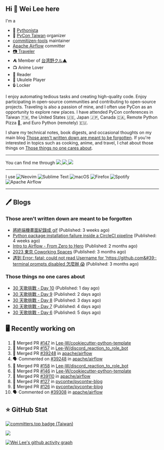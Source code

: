 ## Hi 👋 Wei Lee here

I'm a

* 🐍 [Pythonista](https://pycon-note.wei-lee.me/)
* 🐍 [PyCon Taiwan](https://tw.pycon.org/) organizer
* [commitizen-tools](https://github.com/commitizen-tools) maintainer
* [Apache Airflow](https://github.com/apache/airflow/) committer
* [📷 Traveler](https://travlog.wei-lee.me/)
* ⛺ Member of [台湾野クル▲](https://twitter.com/Taiwannokuru)
* 📺 Anime Lover
* 📖 Reader
* 🎵 Ukulele Player
* 🔒 Locker

I enjoy automating tedious tasks and creating high-quality code. Enjoy participating in open-source communities and contributing to open-source projects. Traveling is also a passion of mine, and I often use PyCon as an opportunity to explore new places. I have attended PyCon conferences in Taiwan 🇹🇼, the United States 🇺🇸, Japan 🇯🇵, Canada 🇨🇦, Remote Python Pizza 🍕, and Euro Python (remotely) 🇪🇺.

I share my technical notes, book digests, and occasional thoughts on my main blog [Those aren't written down are meant to be forgotten](https://blog.wei-lee.me/). If you're interested in topics such as cooking, anime, and travel, I chat about those things on [Those things no one cares about](https://travlog.wei-lee.me/).


---

<p align="left">
You can find me through
  <a href="https://in.linkedin.com/in/clleew" target="blank">
    <img src="https://img.shields.io/badge/LinkedIn-0077B5?style=for-the-badge&logo=linkedin&logoColor=white" />
  </a>
  <a href="https://twitter.com/clleew" target="blank">
    <img src="https://img.shields.io/badge/Twitter-1DA1F2?style=for-the-badge&logo=twitter&logoColor=white" />
  </a>
  <a href="https://github.com/Lee-W/" target="blank">
    <img src="https://img.shields.io/badge/GitHub-100000?style=for-the-badge&logo=github&logoColor=white" />
  </a>
</p>

---

I use ![Neovim](https://img.shields.io/badge/NeoVim-%2357A143.svg?&style=for-the-badge&logo=neovim&logoColor=white) ![Sublime Text](https://img.shields.io/badge/sublime_text-%23575757.svg?style=for-the-badge&logo=sublime-text&logoColor=important) ![macOS](https://img.shields.io/badge/mac%20os-000000?style=for-the-badge&logo=macos&logoColor=F0F0F0) ![Firefox](https://img.shields.io/badge/Firefox-FF7139?style=for-the-badge&logo=Firefox-Browser&logoColor=white) ![Spotify](https://img.shields.io/badge/Spotify-1ED760?style=for-the-badge&logo=spotify&logoColor=white) ![Apache Airflow](https://img.shields.io/badge/Apache%20Airflow-017CEE?style=for-the-badge&logo=Apache%20Airflow&logoColor=white)

---


## 🖊️ Blogs

### Those aren't written down are meant to be forgotten

* [將終端機畫面紀錄成 gif](https://blog.wei-lee.me/posts/tech/2024/04/record-terminal-actions-and-export-as-gif) (Published: 3 weeks ago)
* [Python package installation failure inside a CircleCI pipeline](https://blog.wei-lee.me/posts/tech/2024/04/python-package-installation-failure-inside-a-CircleCI-pipeline) (Published: 4 weeks ago)
* [Intro to Airflow - From Zero to Hero](https://blog.wei-lee.me/posts/tech/2024/02/intro-to-airflow-from-zero-to-hero) (Published: 2 months ago)
* [2023 東京 Coworking Spaces](https://blog.wei-lee.me/posts/tech/2024/01/2023-tokyo-coworking-space) (Published: 3 months ago)
* [遇到 Error: fatal: could not read Username for &#39;https://github.com&#39;: terminal prompts disabled 怎麼辦 😱](https://blog.wei-lee.me/posts/tech/2024/01/how-to-deal-with-could-not-read-username-for-github) (Published: 3 months ago)

### Those things no one cares about
 
 * [30 天歌挑戰 - Day 10](https://travlog.wei-lee.me/posts/review/2024/05/30-day-song-challenge-day-10) (Published: 1 day ago)
 * [30 天歌挑戰 - Day 9](https://travlog.wei-lee.me/posts/review/2024/04/30-day-song-challenge-day-9) (Published: 2 days ago)
 * [30 天歌挑戰 - Day 8](https://travlog.wei-lee.me/posts/review/2024/04/30-day-song-challenge-day-8) (Published: 3 days ago)
 * [30 天歌挑戰 - Day 7](https://travlog.wei-lee.me/posts/review/2024/04/30-day-song-challenge-day-7) (Published: 4 days ago)
 * [30 天歌挑戰 - Day 6](https://travlog.wei-lee.me/posts/review/2024/04/30-day-song-challenge-day-6) (Published: 5 days ago)

## 🖥️ Recently working on

1. 🎉 Merged PR [#147](https://github.com/Lee-W/cookiecutter-python-template/pull/147) in [Lee-W/cookiecutter-python-template](https://github.com/Lee-W/cookiecutter-python-template)
2. 🎉 Merged PR [#157](https://github.com/Lee-W/discord_reaction_to_role_bot/pull/157) in [Lee-W/discord_reaction_to_role_bot](https://github.com/Lee-W/discord_reaction_to_role_bot)
3. 🎉 Merged PR [#39248](https://github.com/apache/airflow/pull/39248) in [apache/airflow](https://github.com/apache/airflow)
4. 🗣 Commented on [#39248](https://github.com/apache/airflow/issues/39248) in [apache/airflow](https://github.com/apache/airflow)
5. 🎉 Merged PR [#158](https://github.com/Lee-W/discord_reaction_to_role_bot/pull/158) in [Lee-W/discord_reaction_to_role_bot](https://github.com/Lee-W/discord_reaction_to_role_bot)
6. 🎉 Merged PR [#146](https://github.com/Lee-W/cookiecutter-python-template/pull/146) in [Lee-W/cookiecutter-python-template](https://github.com/Lee-W/cookiecutter-python-template)
7. 🎉 Merged PR [#39110](https://github.com/apache/airflow/pull/39110) in [apache/airflow](https://github.com/apache/airflow)
8. 🎉 Merged PR [#127](https://github.com/pycontw/pycontw-blog/pull/127) in [pycontw/pycontw-blog](https://github.com/pycontw/pycontw-blog)
9. 🎉 Merged PR [#126](https://github.com/pycontw/pycontw-blog/pull/126) in [pycontw/pycontw-blog](https://github.com/pycontw/pycontw-blog)
10. 🗣 Commented on [#39308](https://github.com/apache/airflow/issues/39308) in [apache/airflow](https://github.com/apache/airflow)


## ⭐ GitHub Stat

[![committers.top badge (Taiwan)](https://user-badge.committers.top/taiwan_public/Lee-W.svg)](https://user-badge.committers.top/taiwan_public/Lee-W)

[![](https://github-readme-stats.vercel.app/api?username=Lee-W&show_icons=true&hide_title=true&cache_seconds=86400)](https://github.com/anuraghazra/github-readme-stats)

[![Wei Lee's github activity graph](https://github-readme-activity-graph.vercel.app/graph?username=Lee-W&theme=dracula)](https://github.com/ashutosh00710/github-readme-activity-graph)
